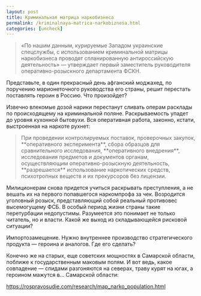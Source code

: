 ```yaml
---
layout: post
title: Криминальная матрица наркобизнеса
permalink: /kriminalnaya-matrica-narkobiznesa.html
categories: [uncheck]
---
```


<blockquote>
    «По нашим данным, курируемые Западом украинские спецслужбы, с использованием криминальной матрицы наркобизнеса проводят спланированную антироссийскую деятельность» — утверждает первый заместитель руководителя оперативно-розыскного департамента ФСКН.
</blockquote>

Представьте, в один прекрасный день афганский моджахед, по поручению марионеточного руководства его страны, решит перестать поставлять героин в Россию. Что произойдет?

Извечно влекомые дозой нарики перестанут сливать операм расклады по происходящему на криминальной поляне. Раскрываемость упадет до уровня кухонной бытовухи. Вся оперативная работа, законно, кстати, выстроенная на наркоте рухнет:

<blockquote>
При проведении контролируемых поставок, проверочных закупок, **оперативного эксперимента**, сбора образцов для сравнительного исследования, **оперативного внедрения**, исследования предметов и документов органам, осуществляющим оперативно-розыскную деятельность, **разрешается** использование наркотических средств, психотропных веществ и их прекурсоров без лицензии.
</blockquote>


Милиционерам снова придется учиться раскрывать преступления, а не вешать их на первого попавшегося наркомпрофа за чек. Возродится уголовный розыск, представляющий собой реальный противовес высемогущему ФСБ. В особый период жизни страны такие перетурбации недопустимы. Разумеется это понимает не только читатель, но и власти. Какой же выход из складывающейся рисковой ситуации?

Импортозамещение. Нужно внутреннее производство стратегического продукта — героина и аналогов. Где его сделать?

Конечно же на старых, еще советских мощностях в Самарской области, поближе к государственным маковым полям. И вот ведь, какое совпадение — спидами разгоняются на северах, траву курят на югах, а героином мажутся в… Самарской области:

https://rospravosudie.com/research/map_narko_population.html
